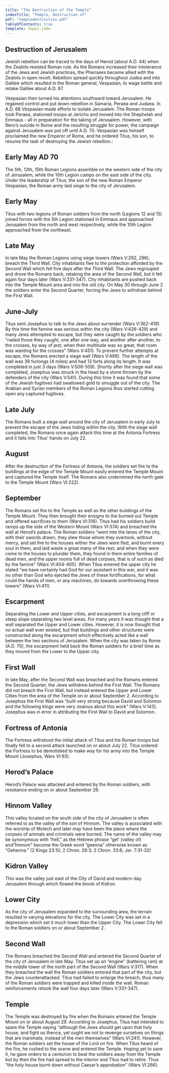 ```yaml
---
title: "The Destruction of the Temple"
indexTitle: "Temple, Destruction of"
pdf: "templedestruction.pdf"
tableOfContents: true
template: topic.jade
---
```


## Destruction of Jerusalem ##

Jewish rebellion can be traced to the days
of Herod (about A.D. 44) when the Zealots resisted Roman rule. As the
Romans increased their intolerance of the Jews and Jewish practices, the
Pharisees became allied with the Zealots in open revolt. Rebellion
spread quickly throughout Judea and into Galilee which resulted in the
Roman general, Vespasian, to wage battle and retake Galilee about A.D.
67.

Vespasian then turned his attentions southward toward Jerusalem. He
regained control and put down rebellion in Samaria, Peraea and Judaea.
In A.D. 68 Vespasian made efforts to isolate Jerusalem. The Roman troops
took Peraea, stationed troops at Jericho and moved into the Shephelah
and Emmaus - all in preparation for the taking of Jerusalem. However,
with Nero’s suicide in Rome and the resulting struggle for power, the
campaign against Jerusalem was put off until A.D. 70. Vespasian was
himself proclaimed the new Emperor of Rome, and he ordered Titus, his
son, to resume the task of destroying the Jewish rebellion.:

## Early May AD 70 ##

The 5th, 12th, 15th Roman Legions assemble on the
western side of the city of Jerusalem, while the 10th Legion camps on
the east side of the city. Under the leadership of Titus, the son of the
new Roman Emperor Vespasian, the Roman army laid siege to the city of
Jerusalem.

## Early May ##

Titus with two legions of Roman soldiers from the north
(Legions 12 and 15) joined forces with the 5th Legion stationed in
Emmaus and approached Jerusalem from the north and west respectively,
while the 10th Legion approached from the northeast.

## Late May ##

In late May the Roman Legions using siege towers (Wars
V:292, 296), breach the Third Wall. City inhabitants flee to the
protection afforded by the Second Wall which fell five days after the
Third Wall. The Jews regrouped and drove the Romans back, retaking the
area of the Second Wall, but it fell again four days later (Wars
V:331-347). City inhabitants are pushed back into the Temple Mount area
and into the old city. On May 30 through June 2 the soldiers enter the
Second Quarter, forcing the Jews to withdraw behind the First Wall.

## June-July ##

Titus sent Josephus to talk to the Jews about surrender
(Wars V:362-419). By this time the famine was serious within the city
(Wars V:426-429) and many Jews attempted to escape, but they were caught
by the soldiers who “nailed those they caught, one after one way, and
another after another, to the crosses, by way of jest; when their
multitude was so great, that room was wanting for the crosses” (Wars
V:451). To prevent further attempts at escape, the Romans erected a
siege wall (Wars V:499). The length of the wall was 39 furlongs (4
miles) and had 13 forts along its length. It was completed in just 3
days (Wars V:508-509). Shortly after the siege wall was completed,
Josephus was struck in the head by a stone thrown by the defenders of
the city (Wars V:541). During this time it was found that some of the
Jewish fugitives had swallowed gold to smuggle out of the city. The
Arabian and Syrian members of the Roman Legions thus started cutting
open any captured fugitives.

## Late July ##

The Romans built a siege wall around the city of Jerusalem
in early July to prevent the escape of the Jews hiding within the city.
With the siege wall completed, the Romans once again attack this time at
the Antonia Fortress and it falls into Titus’ hands on July 22.

## August ##

After the destruction of the Fortress of Antonia, the
soldiers set fire to the buildings at the edge of the Temple Mount
easily entered the Temple Mount and captured the Temple itself. The
Romans also undermined the north gate to the Temple Mount (Wars VI:222).

## September ##

The Romans set fire to the Temple as well as the other
buildings of the Temple Mount. They then brought their ensigns to the
burned out Temple and offered sacrifices to them (Wars VI:316). Titus
had his soldiers build ramps up the side of the Western Mount (Wars
VI:374) and breached the wall at Herod’s palace. The Roman soldiers
“went into the lanes of the city, with their swords drawn, they slew
those whom they overtook, without mercy, and set fire to the houses
wither the Jews were fled, and burnt every soul in them, and laid waste
a great many of the rest; and when they were come to the houses to
plunder them, they found in them entire families of dead men, and the
upper rooms full of dead corpses, that is of such as died by the famine”
(Wars VI:404-405). When Titus entered the upper city he stated “we have
certainly had God for our assistant in this war, and it was no other
than God who ejected the Jews of these fortifications, for what could
the hands of men, or any machines, do towards overthrowing these towers”
(Wars VI:411).

## Escarpment ##

Separating the Lower and Upper cities, and escarpment is
a long cliff or steep slope separating two level areas. For many years
it was thought that a wall separated the Upper and Lower cities.
However, it is now thought that no actual wall ever existed, but that
buildings and other structures were constructed along the escarpment
which effectively acted like a wall between the two sections of
Jerusalem. When the city was taken by Rome (A.D. 70), the escarpment
held back the Roman soldiers for a brief time as they moved from the
Lower to the Upper city.

## First Wall ##

In late May, after the Second Wall was breached and the
Romans entered the Second Quarter, the Jews withdrew behind the First
Wall. The Romans did not breach the First Wall, but instead entered the
Upper and Lower Cities from the area of the Temple on or about September
2. According to Josephus the First Wall was “built very strong because
David and Solomon and the following kings were very zealous about this
work” (Wars V:143). Josephus was in error in attributing the First Wall
to David and Solomon.

## Fortress of Antonia ##

The Fortress withstood the initial attack of
Titus and his Roman troops but finally fell to a second attack launched
on or about July 22. Titus ordered the Fortress to be demolished to make
way for his army into the Temple Mount (Josephus, Wars VI:93).

## Herod’s Palace ##

Herod’s Palace was attacked and entered by the Roman
soldiers, with resistance ending on or about September 26.

## Hinnom Valley ##

This valley located on the south side of the city of
Jerusalem is often referred to as the valley of the son of Hinnom. The
valley is associated with the worship of Molech and later may have been
the place where the corpses of animals and criminals were burned. The
name of the valley may be synonymous with “hell,” as the Hebrew phrase
“gel’ (valley of) and”hinnom" become the Greek word “geenna” otherwise
known as “Gehenna.” (2 Kings 23:10; 2 Chron. 28:3; 2 Chron. 33:6; Jer.
7:31-32)

## Kidron Valley ##

This was the valley just east of the City of David and
modern-day Jerusalem through which flowed the brook of Kidron.

## Lower City ##

As the city of Jerusalem expanded to the surrounding
area, the terrain resulted in varying elevations for the city. The Lower
City was set in a depression which set it much lower than the Upper
City. The Lower City fell to the Roman soldiers on or about September 2.

## Second Wall ##

The Romans breached the Second Wall and entered the
Second Quarter of the city of Jerusalem in late May. Titus set up an
“engine” (battering ram) at the middle tower of the north part of the
Second Wall (Wars V:317). When they breached the wall the Roman soldiers
entered that part of the city, but the Jews counterattacked. Titus had
failed to enlarge the breach, thus many of the Roman soldiers were
trapped and killed inside the wall. Roman reinforcements retook the wall
four days later (Wars V:331-347).

## Temple ##

The Temple was destroyed by fire when the Romans entered the
Temple Mount on or about August 29. According to Josephus, Titus had
intended to spare the Temple saying “although the Jews should get upon
that holy house, and fight us thence, yet ought we not to revenge
ourselves on things that are inanimate, instead of the men themselves”
(Wars VI:241). However, the Roman soldiers set the house of the Lord on
fire. When Titus heard of the fire, he rushed to the scene and entered
the Temple. Hoping yet to save it, he gave orders to a centurion to beat
the soldiers away from the Temple but by then the fire had spread to the
interior and Titus had to retire. Thus “the holy house burnt down
without Caesar’s approbation” (Wars VI:266).

